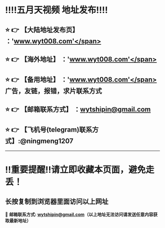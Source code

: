 
:bangbang::bangbang:五月天视频 地址发布:bangbang::bangbang:
==
:star: :point_right: 【大陆地址发布页】 ：<span>'www.wyt008.com'</span>
------
:star: :point_right: 【海外地址】 ：<span>'www.wyt008.com'</span>
------
:star: :point_right: 【备用地址】 ：<span>'www.wyt008.com'</span>
广告，友链，报错，求片联系方式
------
:star: :point_right: 【邮箱联系方式】 ：wytshipin@gmail.com
------
:star: :point_right: 【飞机号(telegram)联系方式】:@ningmeng1207
------


------
:bangbang:重要提醒:bangbang:请立即收藏本页面，避免走丢！
==

长按复制到浏览器里面访问以上网址
-

:e-mail: __邮箱联系方式: wytshipin@gmail.com（以上地址无法访问请发送任意内容获取最新地址）__

